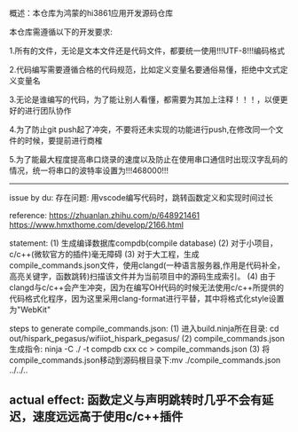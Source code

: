 概述：本仓库为鸿蒙的hi3861应用开发源码仓库

本仓库需遵循以下的开发要求:

1.所有的文件，无论是文本文件还是代码文件，都要统一使用!!!UTF-8!!!编码格式

2.代码编写需要遵循合格的代码规范，比如定义变量名要通俗易懂，拒绝中文式定义变量名

3.无论是谁编写的代码，为了能让别人看懂，都需要为其加上注释！！！，以便更好的进行团队协作

4.为了防止git push起了冲突，不要将还未实现的功能进行push,在修改同一个文件的时候，要提前进行商榷

5.为了能最大程度提高串口烧录的速度以及防止在使用串口通信时出现汉字乱码的情况，统一将串口的波特率设置为!!!468000!!!

-------------------------------------------------------------------------------------------------------
issue by du:
存在问题:
用vscode编写代码时，跳转函数定义和实现时间过长

reference:
https://zhuanlan.zhihu.com/p/648921461
https://www.hmxthome.com/develop/2166.html

statement:
(1) 生成编译数据库compdb(compile database)
(2) 对于小项目，c/c++(微软官方的插件)毫无障碍
(3) 对于大工程，生成compile_commands.json文件，使用clangd(一种语言服务器,作用是代码补全，高亮关键字，函数跳转)扫描该文件并为当前项目中的源码生成索引。
(4) 由于clangd与c/c++会产生冲突，因为在编写OH代码的时候无法使用c/c++所提供的代码格式化程序，因为这里采用clang-format进行平替，其中将格式化style设置为"WebKit"

steps to generate compile_commands.json:
(1) 进入build.ninja所在目录: cd out/hispark_pegasus/wifiiot_hispark_pegasus/
(2) compile_commands.json生成指令: ninja -C ./ -t compdb cxx cc > compile_commands.json
(3) 将compile_commands.json移动到源码根目录下:mv ./compile_commands.json ../../..

actual effect:
函数定义与声明跳转时几乎不会有延迟，速度远远高于使用c/c++插件
-------------------------------------------------------------------------------------------------------
